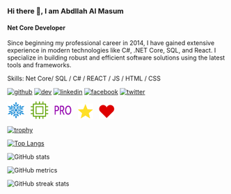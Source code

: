 ### Hi there 👋, I am Abdllah Al Masum
#### Net Core Developer
Since beginning my professional career in 2014, I have gained extensive experience in modern technologies like C#, .NET Core, SQL, and React. I specialize in building robust and efficient software solutions using the latest tools and frameworks.

Skills: Net Core/ SQL / C# / REACT / JS / HTML / CSS



[<img src='https://cdn.jsdelivr.net/npm/simple-icons@3.0.1/icons/github.svg' alt='github' height='40'>](https://github.com/https://github.com/masum029)  [<img src='https://cdn.jsdelivr.net/npm/simple-icons@3.0.1/icons/hashnode.svg' alt='dev' height='40'>](https://aamasum.hashnode.dev/)  [<img src='https://cdn.jsdelivr.net/npm/simple-icons@3.0.1/icons/linkedin.svg' alt='linkedin' height='40'>](https://www.linkedin.com/in/https://www.linkedin.com/in/md-abdullah-al-masum-5a7a4425//)  [<img src='https://cdn.jsdelivr.net/npm/simple-icons@3.0.1/icons/facebook.svg' alt='facebook' height='40'>](https://www.facebook.com/https://www.facebook.com/masum029)  [<img src='https://cdn.jsdelivr.net/npm/simple-icons@3.0.1/icons/twitter.svg' alt='twitter' height='40'>](https://twitter.com/@masumabdullahal)  

<a href='https://archiveprogram.github.com/'><img src='https://raw.githubusercontent.com/acervenky/animated-github-badges/master/assets/acbadge.gif' width='40' height='40'></a> <a href='https://docs.github.com/en/developers'><img src='https://raw.githubusercontent.com/acervenky/animated-github-badges/master/assets/devbadge.gif' width='40' height='40'></a> <a href='https://github.com/pricing'><img src='https://raw.githubusercontent.com/acervenky/animated-github-badges/master/assets/pro.gif' width='40' height='40'></a> <a href='https://stars.github.com/'><img src='https://raw.githubusercontent.com/acervenky/animated-github-badges/master/assets/starbadge.gif' width='35' height='35'></a> <a href='https://docs.github.com/en/github/supporting-the-open-source-community-with-github-sponsors'><img src='https://raw.githubusercontent.com/acervenky/animated-github-badges/master/assets/sponsorbadge.gif' width='35' height='35'></a> 

[![trophy](https://github-profile-trophy.vercel.app/?username=https://github.com/masum029)](https://github.com/ryo-ma/github-profile-trophy)

[![Top Langs](https://github-readme-stats.vercel.app/api/top-langs/?username=https://github.com/masum029)](https://github.com/anuraghazra/github-readme-stats)

![GitHub stats](https://github-readme-stats.vercel.app/api?username=https://github.com/masum029&show_icons=true&count_private=true)  

![GitHub metrics](https://metrics.lecoq.io/https://github.com/masum029)  

![GitHub streak stats](https://streak-stats.demolab.com/?user=https://github.com/masum029)  

